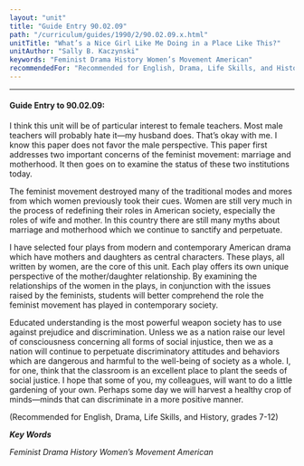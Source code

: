 ```yaml
---
layout: "unit"
title: "Guide Entry 90.02.09"
path: "/curriculum/guides/1990/2/90.02.09.x.html"
unitTitle: "What’s a Nice Girl Like Me Doing in a Place Like This?"
unitAuthor: "Sally B. Kaczynski"
keywords: "Feminist Drama History Women’s Movement American"
recommendedFor: "Recommended for English, Drama, Life Skills, and History, grades 7-12"
---
```

<body>
<hr/>
 <h4>
  Guide Entry to 90.02.09:
 </h4>
 I think this unit will be of particular interest to female teachers. Most male teachers will probably hate it—my husband does. That’s okay with me. I know this paper does not favor the male perspective. This paper first addresses two important concerns of the feminist movement: marriage and motherhood. It then goes on to examine the status of these two institutions today.
 <p>
  The feminist movement destroyed many of the traditional modes and mores from which women previously took their cues. Women are still very much in the process of redefining their roles in American society, especially the roles of wife and mother. In this country there are still many myths about marriage and motherhood which we continue to sanctify and perpetuate.
 </p>
 <p>
  I have selected four plays from modern and contemporary American drama which have mothers and daughters as central characters. These plays, all written by women, are the core of this unit. Each play offers its own unique perspective of the mother/daughter relationship. By examining the relationships of the women in the plays, in conjunction with the issues raised by the feminists, students will better comprehend the role the feminist movement has played in contemporary society.
 </p>
 <p>
  Educated understanding is the most powerful weapon society has to use against prejudice and discrimination. Unless we as a nation raise our level of consciousness concerning all forms of social injustice, then we as a nation will continue to perpetuate discriminatory attitudes and behaviors which are dangerous and harmful to the well-being of society as a whole. I, for one, think that the classroom is an excellent place to plant the seeds of social justice. I hope that some of you, my colleagues, will want to do a little gardening of your own. Perhaps some day we will harvest a healthy crop of minds—minds that can discriminate in a more positive manner.
 </p>
 <p>
  (Recommended for English, Drama, Life Skills, and History, grades 7-12)
 </p>
<p>
  <b>
   <i>
    Key Words
   </i>
  </b>
  <br/>
 </p>
 <p>
  <i>
   Feminist Drama History Women’s Movement American
  </i>
 </p>

</body>